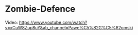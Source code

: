 # Zombie-Defence
Video:
https://www.youtube.com/watch?v=xCuW8Zup8uY&ab_channel=Pawe%C5%82G%C5%82omski
